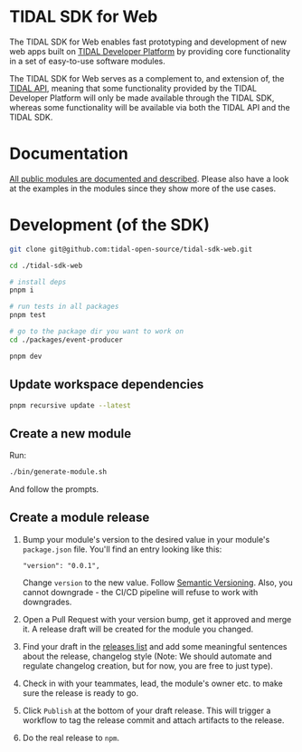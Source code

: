 # TIDAL SDK for Web
The TIDAL SDK for Web enables fast prototyping and development of new web apps built on [TIDAL Developer Platform](https://developer.tidal.com) by providing core functionality in a set of easy-to-use software modules.

The TIDAL SDK for Web serves as a complement to, and extension of, the [TIDAL API](https://developer.tidal.com/documentation/api/api-overview), meaning that some functionality provided by the TIDAL Developer Platform will only be made available through the TIDAL SDK, whereas some functionality will be available via both the TIDAL API and the TIDAL SDK.

# Documentation
[All public modules are documented and described](https://tidal-music.github.io/tidal-sdk-web). Please also have a look at the examples in the modules since they show more of the use cases.

# Development (of the SDK)
```bash
git clone git@github.com:tidal-open-source/tidal-sdk-web.git

cd ./tidal-sdk-web

# install deps
pnpm i

# run tests in all packages
pnpm test

# go to the package dir you want to work on
cd ./packages/event-producer

pnpm dev
```
## Update workspace dependencies
```bash
pnpm recursive update --latest
```
## Create a new module
Run:
```bash
./bin/generate-module.sh
```
And follow the prompts.
## Create a module release
1. Bump your module's version to the desired value in your module's `package.json` file. You'll find an entry looking like this:
    ```
    "version": "0.0.1",
    ```
    Change `version` to the new value. Follow [Semantic Versioning](https://semver.org/). Also, you cannot downgrade - the CI/CD pipeline will refuse to work with downgrades.

2. Open a Pull Request with your version bump, get it approved and merge it. A release draft will be created for the module you changed.

3. Find your draft in the [releases list](https://github.com/tidal-music/tidal-sdk-web/releases) and add some meaningful sentences about the release, changelog style (Note: We should automate and regulate changelog creation, but for now, you are free to just type).

4. Check in with your teammates, lead, the module's owner etc. to make sure the release is ready to go.

5. Click `Publish` at the bottom of your draft release. This will trigger a workflow to tag the release commit and attach artifacts to the release.

6. Do the real release to `npm`.
